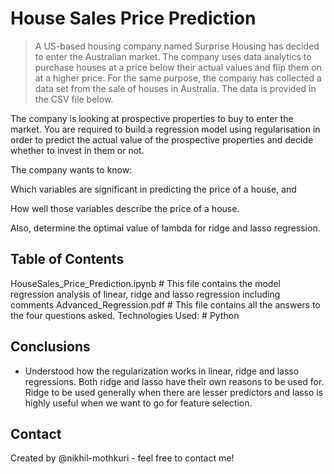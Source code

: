 # House Sales Price Prediction
> A US-based housing company named Surprise Housing has decided to enter the Australian market. The company uses data analytics to purchase houses at a price below their actual values and flip them on at a higher price. For the same purpose, the company has collected a data set from the sale of houses in Australia. The data is provided in the CSV file below.


The company is looking at prospective properties to buy to enter the market. You are required to build a regression model using regularisation in order to predict the actual value of the prospective properties and decide whether to invest in them or not.

The company wants to know:

Which variables are significant in predicting the price of a house, and

How well those variables describe the price of a house.


Also, determine the optimal value of lambda for ridge and lasso regression.


## Table of Contents
HouseSales_Price_Prediction.ipynb # This file contains the model regression analysis of linear, ridge and lasso regression including comments
Advanced_Regression.pdf # This file contains all the answers to the four questions asked.
Technologies Used: # Python



## Conclusions
- Understood how the regularization works in linear, ridge and lasso regressions. Both ridge and lasso have their own reasons to be used for. 
Ridge to be used generally when there are lesser predictors and lasso is highly useful when we want to go for feature selection.

<!-- You don't have to answer all the questions - just the ones relevant to your project. -->




## Contact
Created by @nikhil-mothkuri - feel free to contact me!


<!-- Optional -->
<!-- ## License -->
<!-- This project is open source and available under the [... License](). -->

<!-- You don't have to include all sections - just the one's relevant to your project -->
